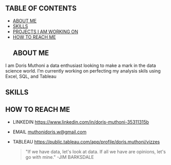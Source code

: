 
 ## TABLE OF CONTENTS
 - [ABOUT ME](#ABOUT-ME)
 - [SKILLS](#SKILLS)
 - [PROJECTS I AM WORKING ON](#PROJECTS-I-AM-WORKING-ON)
 - [HOW TO REACH ME](#HOW-TO-REACH-ME)
   ## ABOUT ME 
I am Doris Muthoni a data enthusiast looking to make a mark in the data science world.
I’m currently working on perfecting my analysis skils using Excel, SQL, and Tableau
## SKILLS

 
  ## HOW TO REACH ME
- LINKEDIN
 https://www.linkedin.com/in/doris-muthoni-35311315b
- EMAIL
 muthonidoris.w@gmail.com
- TABLEAU
  https://public.tableau.com/app/profile/doris.muthoni/vizzes

  > "If we have data, let's look at data. If all we have are opinions, let's go with mine."
  -JIM BARKSDALE

